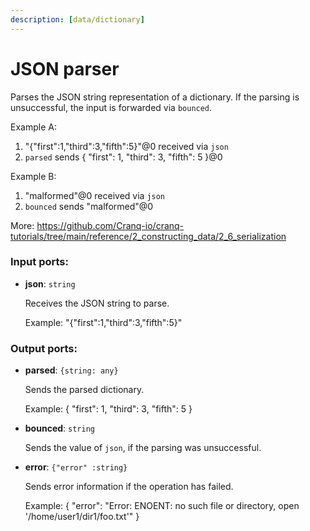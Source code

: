 ```yaml
---
description: [data/dictionary]
---
```


# JSON parser

Parses the JSON string representation of a dictionary.
If the parsing is unsuccessful, the input is forwarded via `bounced`.

Example A:
1. "{\"first\":1,\"third\":3,\"fifth\":5}"@0 received via `json`
2. `parsed` sends { "first": 1, "third": 3, "fifth": 5 }@0

Example B:
1. "malformed"@0 received via `json`
2. `bounced` sends "malformed"@0

More:
https://github.com/Cranq-io/cranq-tutorials/tree/main/reference/2_constructing_data/2_6_serialization

### Input ports:

* __json__: ` string `

    Receives the JSON string to parse.
    
    Example:
    "{\"first\":1,\"third\":3,\"fifth\":5}"

### Output ports:

* __parsed__: ` {string: any} `

    Sends the parsed dictionary.
    
    Example:
    { "first": 1, "third": 3, "fifth": 5 }


* __bounced__: ` string `

    Sends the value of `json`, if the parsing was unsuccessful.


* __error__: ` {"error" :string} `

    Sends error information if the operation has failed.
    
    Example: 
    {
      "error": "Error: ENOENT: no such file or directory, open '/home/user1/dir1/foo.txt'"
    }

